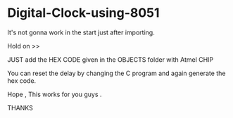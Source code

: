 # Digital-Clock-using-8051

It's not gonna work in the start just after importing.

Hold on >>

JUST add the HEX CODE given in the OBJECTS folder with Atmel CHIP 
 
You can reset the delay by changing  the C program and again generate the hex code.

Hope  , This works for you guys .

THANKS
